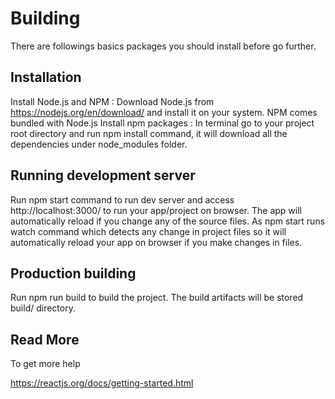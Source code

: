 # Building

There are followings basics packages you should install before go further.


## Installation

Install Node.js and NPM : Download Node.js from https://nodejs.org/en/download/ and install it on your system. NPM comes bundled with Node.js
Install npm packages : In terminal go to your project root directory and run npm install command, it will download all the dependencies under node_modules folder.

## Running development server

Run npm start command to run dev server and access http://localhost:3000/ to run your app/project on browser. The app will automatically reload if you change any of the source files.
As npm start runs watch command which detects any change in project files so it will automatically reload your app on browser if you make changes in files.

## Production building

Run npm run build to build the project. The build artifacts will be stored build/ directory.

## Read More

To get more help

https://reactjs.org/docs/getting-started.html​
